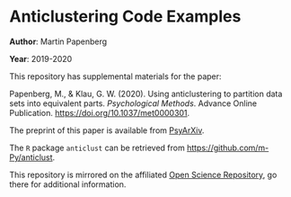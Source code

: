 
# Anticlustering Code Examples 

**Author**: Martin Papenberg

**Year**: 2019-2020

This repository has supplemental materials for the paper:

Papenberg, M., & Klau, G. W. (2020). Using anticlustering to partition 
data sets into equivalent parts. *Psychological Methods*. Advance Online 
Publication. https://doi.org/10.1037/met0000301.

The preprint of this paper is available from [PsyArXiv](https://psyarxiv.com/3razc/).

The `R` package `anticlust` can be retrieved from 
https://github.com/m-Py/anticlust.

This repository is mirrored on the affiliated [Open Science 
Repository](https://osf.io/cd5sr/),
go there for additional information. 
